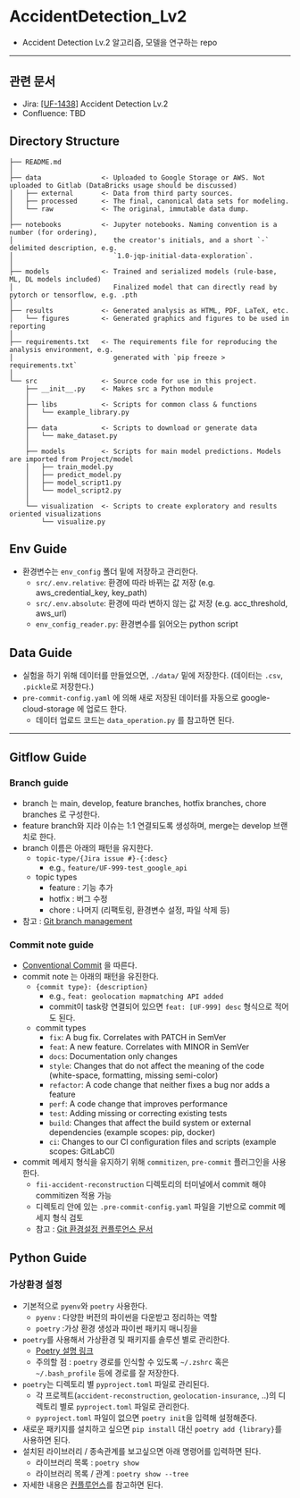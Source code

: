 # AccidentDetection_Lv2
- Accident Detection Lv.2 알고리즘, 모델을 연구하는 repo
---
## 관련 문서
- Jira: [[UF-1438]](https://42dot.atlassian.net/browse/UF-1438) Accident Detection Lv.2
- Confluence: TBD

## Directory Structure

```
├── README.md
│
├── data               <- Uploaded to Google Storage or AWS. Not uploaded to Gitlab (DataBricks usage should be discussed)
│   ├── external       <- Data from third party sources.
│   ├── processed      <- The final, canonical data sets for modeling.
│   └── raw            <- The original, immutable data dump.
│
├── notebooks          <- Jupyter notebooks. Naming convention is a number (for ordering),
│                         the creator's initials, and a short `-` delimited description, e.g.
│                         `1.0-jqp-initial-data-exploration`.
│
├── models             <- Trained and serialized models (rule-base, ML, DL models included)
│                         Finalized model that can directly read by pytorch or tensorflow, e.g. .pth
│
├── results            <- Generated analysis as HTML, PDF, LaTeX, etc.
│   └── figures        <- Generated graphics and figures to be used in reporting
│
├── requirements.txt   <- The requirements file for reproducing the analysis environment, e.g.
│                         generated with `pip freeze > requirements.txt`
│
└── src                <- Source code for use in this project.
    ├── __init__.py    <- Makes src a Python module
    │
    ├── libs           <- Scripts for common class & functions
    │   └── example_library.py
    │
    ├── data           <- Scripts to download or generate data
    │   └── make_dataset.py
    │
    ├── models         <- Scripts for main model predictions. Models are imported from Project/model
    │   ├── train_model.py
    │   ├── predict_model.py
    │   ├── model_script1.py
    │   └── model_script2.py
    │
    └── visualization  <- Scripts to create exploratory and results oriented visualizations
        └── visualize.py
```
## Env Guide
- 환경변수는 `env_config` 폴더 밑에 저장하고 관리한다.
  - `src/.env.relative`: 환경에 따라 바뀌는 값 저장 (e.g. aws_credential_key, key_path)
  - `src/.env.absolute`: 환경에 따라 변하지 않는 값 저장 (e.g. acc_threshold, aws_url)
  - `env_config_reader.py`: 환경변수를 읽어오는 python script

## Data Guide
- 실험을 하기 위해 데이터를 만들었으면, `./data/` 밑에 저장한다. (데이터는 `.csv`, `.pickle`로 저장한다.)
- `pre-commit-config.yaml` 에 의해 새로 저장된 데이터를 자동으로 google-cloud-storage 에 업로드 한다.
  - 데이터 업로드 코드는 `data_operation.py` 를 참고하면 된다.
-----

## Gitflow Guide
### Branch guide
- branch 는 main, develop, feature branches, hotfix branches, chore branches 로 구성한다.
- feature branch와 지라 이슈는 1:1 연결되도록 생성하며, merge는 develop 브랜치로 한다.
- branch 이름은 아래의 패턴을 유지한다.
    - `topic-type/{Jira issue #}-{:desc}`
        - e.g., `feature/UF-999-test_google_api`
    - topic types
        - feature : 기능 추가
        - hotfix : 버그 수정
        - chore : 나머지 (리팩토링, 환경변수 설정, 파일 삭제 등)
- 참고 : [Git branch management](https://42dot.atlassian.net/wiki/spaces/EN/pages/105414823/Git+branch+management)


### Commit note guide
- [Conventional Commit](https://www.conventionalcommits.org/en/v1.0.0/#summary) 을 따른다.
- commit note 는 아래의 패턴을 유진한다.
    - `{commit type}: {description}`
        - e.g., `feat: geolocation mapmatching API added`
        - commit이 task랑 연결되어 있으면 `feat: [UF-999] desc` 형식으로 적어도 된다.
    - commit types
        - `fix`: A bug fix. Correlates with PATCH in SemVer
        - `feat`: A new feature. Correlates with MINOR in SemVer
        - `docs`: Documentation only changes
        - `style`: Changes that do not affect the meaning of the code (white-space, formatting, missing semi-color)
        - `refactor`: A code change that neither fixes a bug nor adds a feature
        - `perf`: A code change that improves performance
        - `test`: Adding missing or correcting existing tests
        - `build`: Changes that affect the build system or external dependencies (example scopes: pip, docker)
        - `ci`: Changes to our CI configuration files and scripts (example scopes: GitLabCI)
- commit 메세지 형식을 유지하기 위해 `commitizen`, `pre-commit` 플러그인을 사용한다.
    - `fii-accident-reconstruction` 디렉토리의 터미널에서 commit 해야 commitizen 적용 가능
    - 디렉토리 안에 있는 `.pre-commit-config.yaml` 파일을 기반으로 commit 메세지 형식 검토
    - 참고 : [Git 환경설정 컨플루언스 문서](https://42dot.atlassian.net/wiki/spaces/UFII/pages/2501869793/WIP+Git)

## Python Guide
### 가상환경 설정
- 기본적으로 `pyenv`와 `poetry` 사용한다.
  - `pyenv` : 다양한 버전의 파이썬을 다운받고 정리하는 역할
  - `poetry` :가상 환경 생성과 파이썬 패키지 매니징을
- `poetry`를 사용해서 가상환경 및 패키지를 솔루션 별로 관리한다.
  - [Poetry 설명 링크](https://python-poetry.org/docs/master/#installing-with-the-official-installer)
  - 주의할 점 : `poetry` 경로를 인식할 수 있도록 `~/.zshrc` 혹은 `~/.bash_profile` 등에 경로를 잘 저장한다.
- `poetry`는 디렉토리 별 `pyproject.toml` 파일로 관리된다.
  - 각 프로젝트(`accident-reconstruction`, `geolocation-insurance`, ..)의 디렉토리 별로 `pyproject.toml` 파일로 관리한다.
  - `pyproject.toml` 파일이 없으면 `poetry init`을 입력해 설정해준다.
- 새로운 패키지를 설치하고 싶으면 `pip install` 대신 `poetry add {library}`를 사용하면 된다.
- 설치된 라이브러리 / 종속관계를 보고싶으면 아래 명령어를 입력하면 된다.
  - 라이브러리 목록 : `poetry show`
  - 라이브러리 목록 / 관계 : `poetry show --tree`
- 자세한 내용은 [컨플루언스](https://42dot.atlassian.net/wiki/spaces/UFII/pages/2500591617/WIP+Python)를 참고하면 된다.
